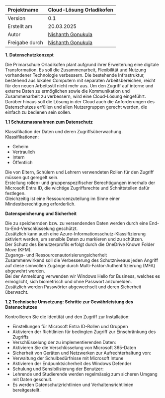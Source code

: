 

| Projektname | Cloud-Lösung Orladikofen |
| :---- | :---- |
| Version | 0.1 |
| Erstellt am | 20.03.2025 |
| Autor | [Nishanth Gonukula](mailto:nishanth.gonukula@bbzbl-it.ch) |
| Freigabe durch | [Nishanth Gonukula](mailto:nishanth.gonukula@bbzbl-it.ch) |

**1\. Datenschutzkonzept**

Die Primarschule Orladikofen plant aufgrund ihrer Erweiterung eine digitale Transformation. Es soll die Zusammenarbeit, Flexibilität und Nutzung vorhandener Technologie verbessern. Die bestehende Infrastruktur, bestehend aus lokalen Computern mit separaten Arbeitsbereichen, reicht für den neuen Arbeitsstil nicht mehr aus. Um den Zugriff auf interne und externe Daten zu ermöglichen sowie die Kommunikation und Zusammenarbeit zu verbessern, wird eine Cloud-Lösung eingeführt. Darüber hinaus soll die Lösung in der Cloud auch die Anforderungen des Datenschutzes erfüllen und allen Nutzergruppen gerecht werden, die einfach zu bedienen sein sollen.

**1.1 Schutzmassnahmen zum Datenschutz**

Klassifikation der Daten und deren Zugriffsüberwachung.  
Klassifikationen:

- Geheim  
- Vertraulich  
- Intern  
- Öffentlich

Die von Eltern, Schülern und Lehrern verwendeten Rollen für den Zugriff müssen gut geregelt sein.  
Erstellung rollen- und gruppenspezifischer Berechtigungen innerhalb der Microsoft Entra ID, die wichtige Zugriffsrechte und Schnittstellen dafür festlegen.  
Gleichzeitig ist eine Ressourcenzuteilung im Sinne einer Mindestberechtigung erforderlich.

**Datenspeicherung und Sicherheit**

Die zu speichernden bzw. zu versendenden Daten werden durch eine End-to-End-Verschlüsselung geschützt.  
Zusätzlich kann auch eine Azure-Informationsschutz-Klassifizierung aktiviert werden, um sensible Daten zu markieren und zu schützen.  
Der Schutz des Benutzerprofils erfolgt durch die OneDrive Known Folder Move (KFM).  
Zugangs- und Ressourcenautorisierungsicherheit  
Zusammenwirkend soll die Verbesserung des Schutzniveaus jeden Angriff auf diese sinnvollen Zugänge durch Multi-Faktor-Authentifizierung (MFA) abgewehrt werden.  
Bei der Anmeldung verwenden wir Windows Hello for Business, welches es ermöglicht, sich biometrisch und ohne Passwort anzumelden.  
Zusätzlich werden Passwörter abgewechselt und deren Sicherheit überwacht.

**1.2 Technische Umsetzung: Schritte zur Gewährleistung des Datenschutzes**

Kontrollieren Sie die Identität und den Zugriff zur Installation:

- Einstellungen für Microsoft Entra ID-Rollen und Gruppen  
- Aktivieren der Richtlinien für bedingten Zugriff zur Einschränkung des Zugriffs  
- Verschlüsselung der zu implementierenden Daten:  
- Aktivieren Sie die Verschlüsselung von Microsoft 365-Daten  
- Sicherheit von Geräten und Netzwerken zur Aufrechterhaltung von:  
- Verwaltung der Schulbedürfnisse mit Microsoft Intune  
- Aktivieren der Endpunktsicherheit des Windows Defender  
- Schulung und Sensibilisierung der Benutzer:  
- Lehrende und Studierende werden regelmässig zum sicheren Umgang mit Daten geschult.  
- Es werden Datenschutzrichtlinien und Verhaltensrichtlinien bereitgestellt.

